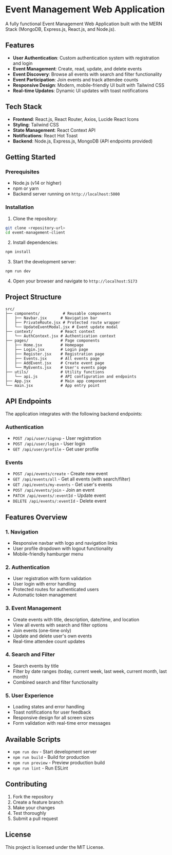 # Event Management Web Application

A fully functional Event Management Web Application built with the MERN Stack (MongoDB, Express.js, React.js, and Node.js).

## Features

- **User Authentication**: Custom authentication system with registration and login
- **Event Management**: Create, read, update, and delete events
- **Event Discovery**: Browse all events with search and filter functionality
- **Event Participation**: Join events and track attendee counts
- **Responsive Design**: Modern, mobile-friendly UI built with Tailwind CSS
- **Real-time Updates**: Dynamic UI updates with toast notifications

## Tech Stack

- **Frontend**: React.js, React Router, Axios, Lucide React Icons
- **Styling**: Tailwind CSS
- **State Management**: React Context API
- **Notifications**: React Hot Toast
- **Backend**: Node.js, Express.js, MongoDB (API endpoints provided)

## Getting Started

### Prerequisites

- Node.js (v14 or higher)
- npm or yarn
- Backend server running on `http://localhost:5000`

### Installation

1. Clone the repository:
```bash
git clone <repository-url>
cd evemt-management-client
```

2. Install dependencies:
```bash
npm install
```

3. Start the development server:
```bash
npm run dev
```

4. Open your browser and navigate to `http://localhost:5173`

## Project Structure

```
src/
├── components/          # Reusable components
│   ├── Navbar.jsx      # Navigation bar
│   ├── PrivateRoute.jsx # Protected route wrapper
│   └── UpdateEventModal.jsx # Event update modal
├── context/            # React context
│   └── AuthContext.jsx # Authentication context
├── pages/              # Page components
│   ├── Home.jsx        # Homepage
│   ├── Login.jsx       # Login page
│   ├── Register.jsx    # Registration page
│   ├── Events.jsx      # All events page
│   ├── AddEvent.jsx    # Create event page
│   └── MyEvents.jsx    # User's events page
├── utils/              # Utility functions
│   └── api.js          # API configuration and endpoints
├── App.jsx             # Main app component
└── main.jsx            # App entry point
```

## API Endpoints

The application integrates with the following backend endpoints:

### Authentication
- `POST /api/user/signup` - User registration
- `POST /api/user/login` - User login
- `GET /api/user/profile` - Get user profile

### Events
- `POST /api/events/create` - Create new event
- `GET /api/events/all` - Get all events (with search/filter)
- `GET /api/events/my-events` - Get user's events
- `POST /api/events/join` - Join an event
- `PATCH /api/events/:eventId` - Update event
- `DELETE /api/events/:eventId` - Delete event

## Features Overview

### 1. Navigation
- Responsive navbar with logo and navigation links
- User profile dropdown with logout functionality
- Mobile-friendly hamburger menu

### 2. Authentication
- User registration with form validation
- User login with error handling
- Protected routes for authenticated users
- Automatic token management

### 3. Event Management
- Create events with title, description, date/time, and location
- View all events with search and filter options
- Join events (one-time only)
- Update and delete user's own events
- Real-time attendee count updates

### 4. Search and Filter
- Search events by title
- Filter by date ranges (today, current week, last week, current month, last month)
- Combined search and filter functionality

### 5. User Experience
- Loading states and error handling
- Toast notifications for user feedback
- Responsive design for all screen sizes
- Form validation with real-time error messages

## Available Scripts

- `npm run dev` - Start development server
- `npm run build` - Build for production
- `npm run preview` - Preview production build
- `npm run lint` - Run ESLint

## Contributing

1. Fork the repository
2. Create a feature branch
3. Make your changes
4. Test thoroughly
5. Submit a pull request

## License

This project is licensed under the MIT License.
